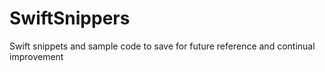 # SwiftSnippers
Swift snippets and sample code to save for future reference and continual improvement
